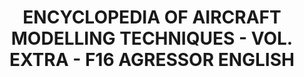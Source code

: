 ---
layout: product
title: "ENCYCLOPEDIA OF AIRCRAFT MODELLING TECHNIQUES - VOL. EXTRA - F16 AGRESSOR ENGLISH"
price: "850" 
desc: "Enciklopedija dodatni tom"
img_path: "/assets/img/A.MIG-6055.webp"
brand: "AMMO"
available: false
special_offer: false
new: false
soon: false
cat: "090000"
subcat: "090100"
subsubcat: "090101"
sifra: "A.MIG-6055"
popular: false
---